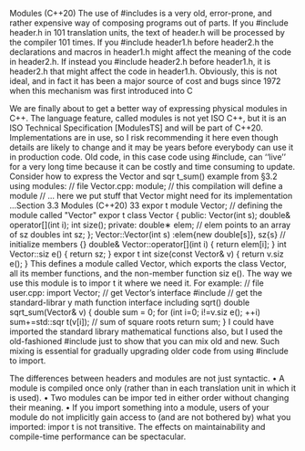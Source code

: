 Modules (C++20)
The use of #includes is a very old, error-prone, and rather expensive way of composing programs
out of parts. If you #include header.h in 101 translation units, the text of header.h will be processed
by the compiler 101 times. If you #include header1.h before header2.h the declarations and macros
in header1.h might affect the meaning of the code in header2.h. If instead you #include header2.h
before header1.h, it is header2.h that might affect the code in header1.h. Obviously, this is not ideal,
and in fact it has been a major source of cost and bugs since 1972 when this mechanism was first
introduced into C


We are finally about to get a better way of expressing physical modules in C++. The language
feature, called modules is not yet ISO C++, but it is an ISO Technical Specification [ModulesTS]
and will be part of C++20. Implementations are in use, so I risk recommending it here even though
details are likely to change and it may be years before everybody can use it in production code.
Old code, in this case code using #include, can ‘‘live’’ for a very long time because it can be costly
and time consuming to update.
Consider how to express the Vector and sqr t_sum() example from §3.2 using modules:
// file Vector.cpp:
module; // this compilation will define a module
// ... here we put stuff that Vector might need for its implementation ...Section 3.3 Modules (C++20) 33
expor t module Vector; // defining the module called "Vector"
expor t class Vector {
public:
Vector(int s);
double& operator[](int i);
int size();
private:
double∗ elem; // elem points to an array of sz doubles
int sz;
};
Vector::Vector(int s)
:elem{new double[s]}, sz{s} // initialize members
{}
double& Vector::operator[](int i)
{
return elem[i];
}
int Vector::siz e()
{
return sz;
}
expor t int size(const Vector& v) { return v.siz e(); }
This defines a module called Vector, which exports the class Vector, all its member functions, and
the non-member function siz e().
The way we use this module is to impor t it where we need it. For example:
// file user.cpp:
import Vector; // get Vector’s interface
#include <cmath> // get the standard-librar y math function interface including sqrt()
double sqrt_sum(Vector& v)
{
double sum = 0;
for (int i=0; i!=v.siz e(); ++i)
sum+=std::sqr t(v[i]); // sum of square roots
return sum;
}
I could have imported the standard library mathematical functions also, but I used the old-fashioned #include just to show that you can mix old and new. Such mixing is essential for gradually upgrading older code from using #include to import.

The differences between headers and modules are not just syntactic.
• A module is compiled once only (rather than in each translation unit in which it is used).
• Two modules can be impor ted in either order without changing their meaning.
• If you import something into a module, users of your module do not implicitly gain access
to (and are not bothered by) what you imported: impor t is not transitive.
The effects on maintainability and compile-time performance can be spectacular.
